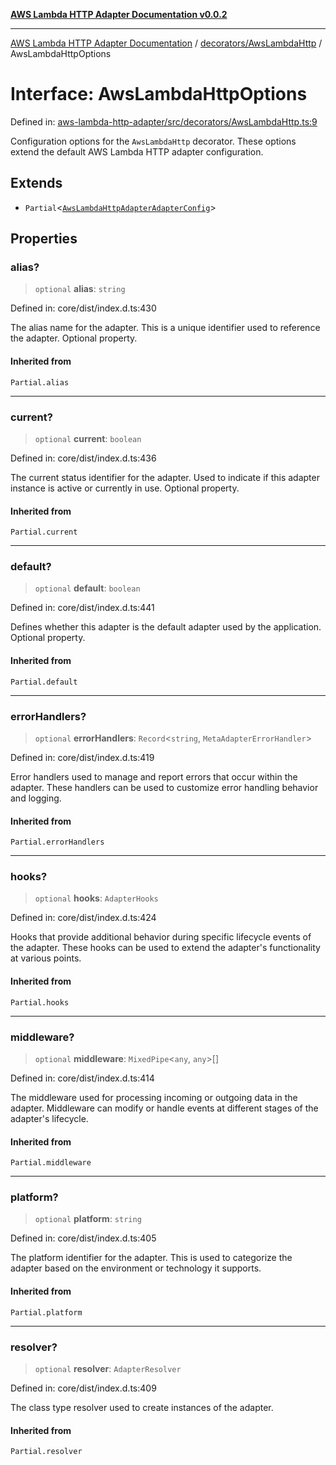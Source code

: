 [**AWS Lambda HTTP Adapter Documentation v0.0.2**](../../../README.md)

***

[AWS Lambda HTTP Adapter Documentation](../../../modules.md) / [decorators/AwsLambdaHttp](../README.md) / AwsLambdaHttpOptions

# Interface: AwsLambdaHttpOptions

Defined in: [aws-lambda-http-adapter/src/decorators/AwsLambdaHttp.ts:9](https://github.com/stonemjs/aws-lambda-http-adapter/blob/b2e29f567ac56717023f9597000ee3f0d0278093/src/decorators/AwsLambdaHttp.ts#L9)

Configuration options for the `AwsLambdaHttp` decorator.
These options extend the default AWS Lambda HTTP adapter configuration.

## Extends

- `Partial`\<[`AwsLambdaHttpAdapterAdapterConfig`](../../../options/AwsLambdaHttpAdapterBlueprint/interfaces/AwsLambdaHttpAdapterAdapterConfig.md)\>

## Properties

### alias?

> `optional` **alias**: `string`

Defined in: core/dist/index.d.ts:430

The alias name for the adapter.
This is a unique identifier used to reference the adapter.
Optional property.

#### Inherited from

`Partial.alias`

***

### current?

> `optional` **current**: `boolean`

Defined in: core/dist/index.d.ts:436

The current status identifier for the adapter.
Used to indicate if this adapter instance is active or currently in use.
Optional property.

#### Inherited from

`Partial.current`

***

### default?

> `optional` **default**: `boolean`

Defined in: core/dist/index.d.ts:441

Defines whether this adapter is the default adapter used by the application.
Optional property.

#### Inherited from

`Partial.default`

***

### errorHandlers?

> `optional` **errorHandlers**: `Record`\<`string`, `MetaAdapterErrorHandler`\>

Defined in: core/dist/index.d.ts:419

Error handlers used to manage and report errors that occur within the adapter.
These handlers can be used to customize error handling behavior and logging.

#### Inherited from

`Partial.errorHandlers`

***

### hooks?

> `optional` **hooks**: `AdapterHooks`

Defined in: core/dist/index.d.ts:424

Hooks that provide additional behavior during specific lifecycle events of the adapter.
These hooks can be used to extend the adapter's functionality at various points.

#### Inherited from

`Partial.hooks`

***

### middleware?

> `optional` **middleware**: `MixedPipe`\<`any`, `any`\>[]

Defined in: core/dist/index.d.ts:414

The middleware used for processing incoming or outgoing data in the adapter.
Middleware can modify or handle events at different stages of the adapter's lifecycle.

#### Inherited from

`Partial.middleware`

***

### platform?

> `optional` **platform**: `string`

Defined in: core/dist/index.d.ts:405

The platform identifier for the adapter.
This is used to categorize the adapter based on the environment or technology it supports.

#### Inherited from

`Partial.platform`

***

### resolver?

> `optional` **resolver**: `AdapterResolver`

Defined in: core/dist/index.d.ts:409

The class type resolver used to create instances of the adapter.

#### Inherited from

`Partial.resolver`
